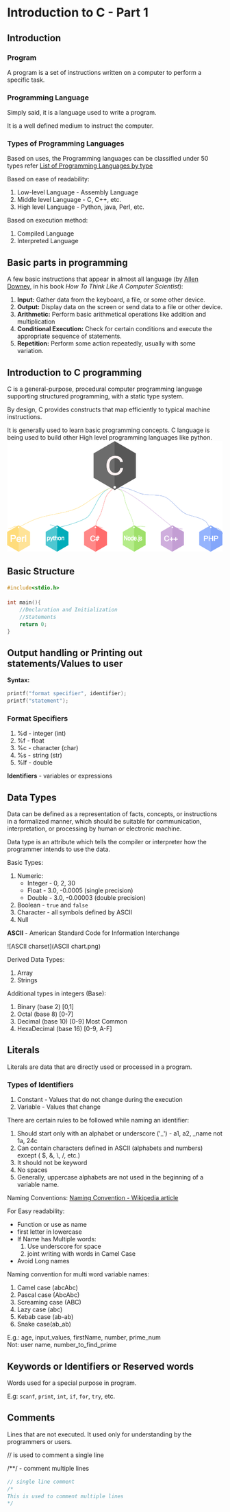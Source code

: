 # Introduction to C - Part 1

## Introduction

### Program

A program is a set of instructions written on a computer to perform a specific task.  

### Programming Language

Simply said, it is a language used to write a program.  

It is a well defined medium to instruct the computer.  

### Types of Programming Languages

Based on uses, the Programming languages can be classified under 50 types refer [List of Programming Languages by type](https://en.wikipedia.org/wiki/List_of_programming_languages_by_type)  

Based on ease of readability:

1. Low-level Language - Assembly Language
2. Middle level Language - C, C++, etc.
3. High level Language - Python, java, Perl, etc.

Based on execution method:  

1. Compiled Language
2. Interpreted Language

## Basic parts in programming

A few basic instructions that appear in almost all language (by [Allen Downey](https://en.wikipedia.org/wiki/Allen_Downey), in his book *How To Think Like A Computer Scientist*):

1. **Input:** Gather data from the keyboard, a file, or some other device.
2. **Output:** Display data on the screen or send data to a file or other device.
3. **Arithmetic:** Perform basic arithmetical operations like addition and multiplication
4. **Conditional Execution:** Check for certain conditions and execute the appropriate sequence of statements.
5. **Repetition:** Perform some action repeatedly, usually with some variation.

## Introduction to C programming

C is a general-purpose, procedural computer programming language supporting structured programming, with a static type system.  

By design, C provides constructs that map efficiently to typical machine instructions.  

It is generally used to learn basic programming concepts. C language is being used to build other High level programming languages like python.  
![Derivatives of C language](Clogo.png)

## Basic Structure

```c
#include<stdio.h>

int main(){
    //Declaration and Initialization
    //Statements
    return 0;
}
```

## Output handling or Printing out statements/Values to user

**Syntax:**

```c
printf("format specifier", identifier);
printf("statement");
```

### Format Specifiers

1. %d - integer (int)
2. %f - float
3. %c - character (char)
4. %s - string (str)
5. %lf - double

**Identifiers** - variables or expressions

## Data Types

Data can be defined as a representation of facts, concepts, or instructions in a formalized manner, which should be suitable for communication, interpretation, or processing by human or electronic machine.  

Data type is an attribute which tells the compiler or interpreter how the programmer intends to use the data.  

Basic Types:

1. Numeric:  
    - Integer - 0, 2, 30
    - Float - 3.0, -0.0005 (single precision)
    - Double - 3.0, -0.00003 (double precision)
2. Boolean - `true` and `false`
3. Character - all symbols defined by ASCII
4. Null

**ASCII** - American Standard Code for Information Interchange

![ASCII charset](ASCII chart.png)

Derived Data Types:

1. Array
2. Strings

Additional types in integers (Base):

1. Binary (base 2) [0,1]
2. Octal (base 8) [0-7]
3. Decimal (base 10) [0-9] Most Common
4. HexaDecimal (base 16) [0-9, A-F]

## Literals

Literals are data that are directly used or processed in a program.

### Types of Identifiers

1. Constant - Values that do not change during the execution
2. Variable - Values that change

There are certain rules to be followed while naming an identifier:

1. Should start only with an alphabet or underscore ('\_') - a1, a2, \_name not 1a, 24c
2. Can contain characters defined in ASCII (alphabets and numbers) except ( &#36;, &, \\, /, etc.)
3. It should not be keyword
4. No spaces
5. Generally, uppercase alphabets are not used in the beginning of a variable name.

Naming Conventions: [Naming Convention - Wikipedia article](https://en.wikipedia.org/wiki/Naming_convention_(programming))  

For Easy readability:

- Function or use as name
- first letter in lowercase
- If Name has Multiple words:
    1. Use underscore for space
    2. joint writing with words in Camel Case
- Avoid Long names

Naming convention for multi word variable names:

1. Camel case (abcAbc)
2. Pascal case (AbcAbc)
3. Screaming case (ABC)
4. Lazy case (abc)
5. Kebab case (ab-ab)
6. Snake case(ab_ab)

E.g.: age, input_values, firstName, number, prime_num  
Not: user name, number_to_find_prime

## Keywords or Identifiers or Reserved words

Words used for a special purpose in program.

E.g: `scanf`, `print`, `int`, `if`, `for`, `try`, etc.

## Comments

Lines that are not executed. It used only for understanding by the programmers or users.

// is used to comment a single line

/**/ - comment multiple lines

```c
// single line comment
/*
This is used to comment multiple lines
*/
```

